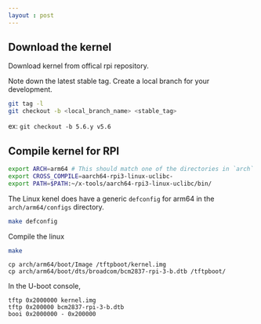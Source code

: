```yaml
---
layout : post
---
```

## Download the kernel

Download kernel from offical rpi repository.

Note down the latest stable tag. Create a local branch for your development.
```bash
git tag -l
git checkout -b <local_branch_name> <stable_tag>
```
ex: `git checkout -b 5.6.y v5.6`

## Compile kernel for RPI
```bash
export ARCH=arm64 # This should match one of the directories in `arch` folder.
export CROSS_COMPILE=aarch64-rpi3-linux-uclibc-
export PATH=$PATH:~/x-tools/aarch64-rpi3-linux-uclibc/bin/
```
The Linux kenel does have a generic `defconfig` for arm64 in the `arch/arm64/configs` directory.
```bash
make defconfig
```
Compile the linux
```bash
make
```
```
cp arch/arm64/boot/Image /tftpboot/kernel.img
cp arch/arm64/boot/dts/broadcom/bcm2837-rpi-3-b.dtb /tftpboot/
```

In the U-boot console,
```
tftp 0x2000000 kernel.img
tftp 0x200000 bcm2837-rpi-3-b.dtb
booi 0x2000000 - 0x200000
```
